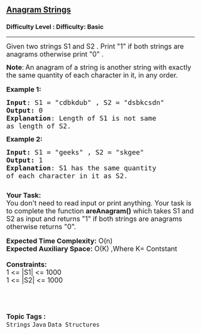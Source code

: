 <h2><a href="https://www.geeksforgeeks.org/problems/java-anagram-strings3549/1?page=1&difficulty=Basic&status=unsolved&sortBy=submissions">Anagram Strings</a></h2><h3>Difficulty Level : Difficulty: Basic</h3><hr><div class="problems_problem_content__Xm_eO"><p><span style="font-size: 18px;">Given two strings S1 and S2&nbsp;. Print "1" if both strings are anagrams otherwise print "0" .</span></p>
<p><span style="font-size: 18px;"><strong>Note</strong>:<strong>&nbsp;</strong>An anagram of a string is another string with exactly the same quantity of each character in it, in any order.</span><br><br><span style="font-size: 18px;"><strong>Example 1:</strong></span></p>
<pre><span style="font-size: 18px;"><strong>Input</strong>: S1 = "cdbkdub" , S2 = "dsbkcsdn"
<strong>Output:</strong>&nbsp;0&nbsp;
<strong>Explanation</strong>: Length of S1 is not same
as length of S2.</span></pre>
<p><span style="font-size: 18px;"><strong>Example 2:</strong></span></p>
<pre><span style="font-size: 18px;"><strong>Input: </strong>S1 = "geeks" , S2 = "skgee"
<strong>Output:&nbsp;</strong>1
<strong>Explanation</strong>: S1 has the same quantity&nbsp;
of each character in it as S2.</span></pre>
<p><br><span style="font-size: 18px;"><strong>Your Task:&nbsp;&nbsp;</strong><br>You don't need to read input or print anything. Your task is to complete the function <strong>areAnagram()</strong>&nbsp;which takes S1 and S2 as input and returns "1" if both strings are anagrams otherwise returns "0".</span><br><br><span style="font-size: 18px;"><strong>Expected Time Complexity:</strong> O(n)<br><strong>Expected Auxiliary Space:</strong> O(K) ,Where K= Contstant<br><br><strong>Constraints:</strong><br>1 &lt;= |S1|&nbsp;&lt;= 1000<br>1 &lt;= |S2|&nbsp;&lt;= 1000&nbsp;</span></p>
<p>&nbsp;</p></div><br><p><span style=font-size:18px><strong>Topic Tags : </strong><br><code>Strings</code>&nbsp;<code>Java</code>&nbsp;<code>Data Structures</code>&nbsp;
